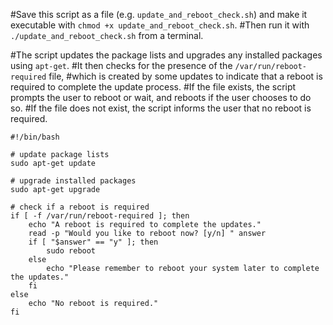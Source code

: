 #Save this script as a file (e.g. `update_and_reboot_check.sh`) and make it executable with `chmod +x update_and_reboot_check.sh`.
#Then run it with `./update_and_reboot_check.sh` from a terminal.

#The script updates the package lists and upgrades any installed packages using `apt-get`.
#It then checks for the presence of the `/var/run/reboot-required` file,
#which is created by some updates to indicate that a reboot is required to complete the update process.
#If the file exists, the script prompts the user to reboot or wait, and reboots if the user chooses to do so.
#If the file does not exist, the script informs the user that no reboot is required.









```
#!/bin/bash

# update package lists
sudo apt-get update

# upgrade installed packages
sudo apt-get upgrade

# check if a reboot is required
if [ -f /var/run/reboot-required ]; then
    echo "A reboot is required to complete the updates."
    read -p "Would you like to reboot now? [y/n] " answer
    if [ "$answer" == "y" ]; then
        sudo reboot
    else
        echo "Please remember to reboot your system later to complete the updates."
    fi
else
    echo "No reboot is required."
fi
```
